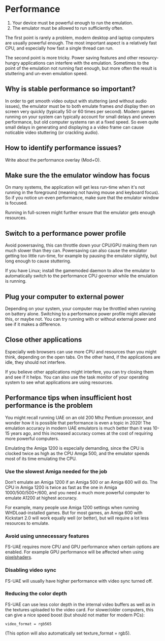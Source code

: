 # Performance

1. Your device must be powerful enough to run the emulation.
2. The emulator must be allowed to run sufficiently often.

The first point is rarely a problem, modern desktop and laptop computers are
usually powerful enough. The most important aspect is a relatively fast CPU,
and especially how fast a single thread can run.

The second point is more tricky. Power saving features and other
resourcy-hungry applications can interfere with the emulation. Sometimes to
the point of the emulation not running fast enough, but more often the result
is stuttering and un-even emulation speed.

## Why is stable performance so important?

In order to get smooth video output with stuttering (and without audio issues),
the emulator must be to both emulate frames *and* display then on screen very
quickly (typically 50 or 60 times per second). Modern games running on your
system can typically account for small delays and uneven performance, but old
computer systems ran at a fixed speed. So even quite small delays in generating
and displaying a a video frame can cause noticable video stuttering (or
crackling audio).

## How to identify performance issues?

Write about the performance overlay (Mod+O).

## Make sure the the emulator window has focus

On many systems, the application will get less run-time when it's not running
in the foreground (meaning not having mouse and keyboard focus). So if you
notice un-even performance, make sure that the emulator window is focused.

Running in full-screen might further ensure that the emulator gets enough
resources.

## Switch to a performance power profile

Avoid powersaving, this can throttle down your CPU/GPU making them run much
slower than they can. Powersaving can also cause the emulator getting too
little run-time, for example by pausing the emulator slightly, but long enough
to cause stuttering.

If you have Linux; install the gamemoded daemon to allow the emulator to
automatically switch to the performance CPU governor while the emulation
is running.

## Plug your computer to external power

Depending on your system, your computer may be throttled when running on
battery alone. Switching to a performance power profile might alleviate this,
or maybe not. You can try running with or without external power and see if
it makes a difference.

## Close other applications

Especially web browsers can use more CPU and resources than you might think,
depending on the open tabs. On the other hand, if the applications are idle,
they should not interfere.

If you believe other applications might interfere, you can try closing them
and see if it helps. You can also use the task monitor of your operating
system to see what applications are using resources.

## Performance tips when insufficient host performance is the problem

You might recall running UAE on an old 200 Mhz Pentium processor, and wonder
how it is possible that performance is even a topic in 2020! The emulation
accuracy in modern UAE emulators is much better than it was 10-15 years ago,
and this increased accuracy comes at the cost of requiring more powerful
computers.

Emulating the Amiga 1200 is especially demanding, since the CPU is clocked
twice as high as the CPU Amiga 500, and the emulator spends most of its time
emulating the CPU.

### Use the slowest Amiga needed for the job

Don’t emulate an Amiga 1200 if an Amiga 500 or an Amiga 600 will do. The CPU
in Amiga 1200 is twice as fast as the one in Amiga 1000/500/500+/600, and you
need a much more powerful computer to emulate A1200 at highest accuracy.

For example, many people use Amiga 1200 settings when running WHDLoad-installed
games. But for most games, an Amiga 600 with Kickstart 2.0 will work equally
well (or better), but will require a lot less resources to emulate.

### Avoid using unnecessary features

FS-UAE requires more CPU and GPU performance when certain options are enabled.
For example GPU performance will be affected when using
[pixelshaders](shaders.md).

### Disabling video sync

FS-UAE will usually have higher performance with video sync turned off.

### Reducing the color depth

FS-UAE can use less color depth in the internal video buffers as well as in the
textures uploaded to the video card. For slower/older computers, this can give
a nice speed boost (but should not matter for modern PCs):

    video_format = rgb565

(This option will also automatically set texture_format = rgb5).

